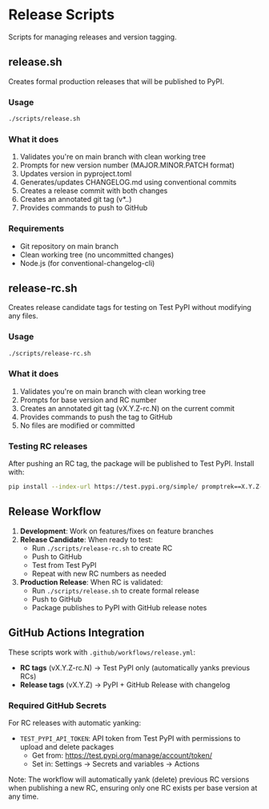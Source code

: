 # Release Scripts

Scripts for managing releases and version tagging.

## release.sh

Creates formal production releases that will be published to PyPI.

### Usage
```bash
./scripts/release.sh
```

### What it does
1. Validates you're on main branch with clean working tree
2. Prompts for new version number (MAJOR.MINOR.PATCH format)
3. Updates version in pyproject.toml
4. Generates/updates CHANGELOG.md using conventional commits
5. Creates a release commit with both changes
6. Creates an annotated git tag (v*.*.*)
7. Provides commands to push to GitHub

### Requirements
- Git repository on main branch
- Clean working tree (no uncommitted changes)
- Node.js (for conventional-changelog-cli)

## release-rc.sh

Creates release candidate tags for testing on Test PyPI without modifying any files.

### Usage
```bash
./scripts/release-rc.sh
```

### What it does
1. Validates you're on main branch with clean working tree
2. Prompts for base version and RC number
3. Creates an annotated git tag (vX.Y.Z-rc.N) on the current commit
4. Provides commands to push the tag to GitHub
5. No files are modified or committed

### Testing RC releases
After pushing an RC tag, the package will be published to Test PyPI. Install with:
```bash
pip install --index-url https://test.pypi.org/simple/ promptrek==X.Y.Z-rc.N
```

## Release Workflow

1. **Development**: Work on features/fixes on feature branches
2. **Release Candidate**: When ready to test:
   - Run `./scripts/release-rc.sh` to create RC
   - Push to GitHub
   - Test from Test PyPI
   - Repeat with new RC numbers as needed
3. **Production Release**: When RC is validated:
   - Run `./scripts/release.sh` to create formal release
   - Push to GitHub
   - Package publishes to PyPI with GitHub release notes

## GitHub Actions Integration

These scripts work with `.github/workflows/release.yml`:
- **RC tags** (vX.Y.Z-rc.N) → Test PyPI only (automatically yanks previous RCs)
- **Release tags** (vX.Y.Z) → PyPI + GitHub Release with changelog

### Required GitHub Secrets

For RC releases with automatic yanking:
- `TEST_PYPI_API_TOKEN`: API token from Test PyPI with permissions to upload and delete packages
  - Get from: https://test.pypi.org/manage/account/token/
  - Set in: Settings → Secrets and variables → Actions

Note: The workflow will automatically yank (delete) previous RC versions when publishing a new RC, ensuring only one RC exists per base version at any time.